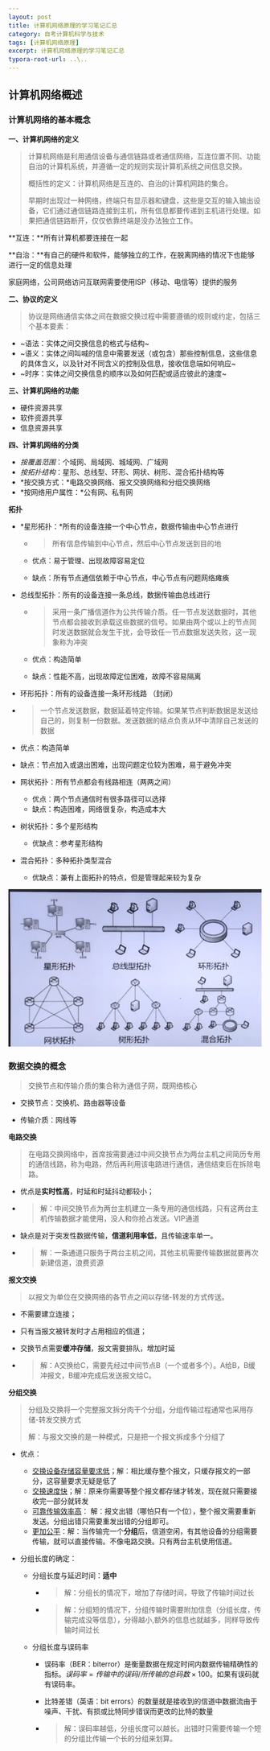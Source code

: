 ```yaml
---
layout: post
title: 计算机网络原理的学习笔记汇总
category: 自考计算机科学与技术
tags: [计算机网络原理]
excerpt: 计算机网络原理的学习笔记汇总
typora-root-url: ..\..
---
```


 



## 计算机网络概述

### 计算机网络的基本概念

**一、计算机网络的定义**

> 计算机网络是利用通信设备与通信链路或者通信网络，互连位置不同、功能自治的计算机系统，并遵循一定的规则实现计算机系统之间信息交换。
>
> 概括性的定义：计算机网络是互连的、自治的计算机网路的集合。
>
> 早期时出现过一种网络，终端只有显示器和键盘，这些是交互的输入输出设备，它们通过通信链路连接到主机，所有信息都要传递到主机进行处理。如果把通信链路断开，仅仅依靠终端是没办法独立工作。

 **互连：**所有计算机都要连接在一起

**自治：**有自己的硬件和软件，能够独立的工作，在脱离网络的情况下也能够进行一定的信息处理

家庭网络，公司网络访问互联网需要使用ISP（移动、电信等）提供的服务

**二、协议的定义**

> 协议是网络通信实体之间在数据交换过程中需要遵循的规则或约定，包括三个基本要素：

- ~语法：实体之间交换信息的格式与结构~
- ~语义：实体之间叫喊的信息中需要发送（或包含）那些控制信息，这些信息的具体含义，以及针对不同含义的控制及信息，接收信息端如何响应~
- ~时序：实体之间交换信息的顺序以及如何匹配或适应彼此的速度~ 

**三、计算机网络的功能**

- 硬件资源共享
- 软件资源共享
- 信息资源共享

**四、计算机网络的分类**

- *按覆盖范围*：个域网、局域网、城域网、广域网
- *按拓扑结构*：星形、总线型、环形、网状、树形、混合拓扑结构等
- *按交换方式：*电路交换网络、报文交换网络和分组交换网络
- *按网络用户属性：*公有网、私有网

**拓扑**

- *星形拓扑：*所有的设备连接一个中心节点，数据传输由中心节点进行
  
  - > 所有信息传输到中心节点，然后中心节点发送到目的地
    
  - 优点：易于管理、出现故障容易定位
  - 缺点：所有节点通信依赖于中心节点，中心节点有问题网络瘫痪
  
- 总线型拓扑：所有的设备连接一条总线，数据传输由总线进行
  
  - > 采用一条广播信道作为公共传输介质。任一节点发送数据时，其他节点都会接收到承载这些数据的信号。如果由两个或以上的节点同时发送数据就会发生干扰，会导致任一节点数据发送失败，这一现象称为冲突
    
  - 优点：构造简单
  - 缺点：性能不高，出现故障定位困难，故障不容易隔离
  
-  环形拓扑：所有的设备连接一条环形线路 （封闭）
  
  - > 一个节点发送数据，数据延着特定传输。如果某节点判断数据是发送给自己的，则复制一份数据。发送数据的结点负责从环中清除自己发送的数据
  
  - 优点：构造简单
  - 缺点：节点加入或退出困难，出现问题定位较为困难，易于避免冲突
  
- 网状拓扑：所有节点都会有线路相连（两两之间） 

  - 优点：两个节点通信时有很多路径可以选择
  - 缺点：构造困难，网络很复杂，构造成本大

- 树状拓扑：多个星形结构
  
  - 优缺点：参考星形结构
  
- 混合拓扑：多种拓扑类型混合
  
  - 优缺点：兼有上面拓扑的特点，但是管理起来较为复杂

![image-20210728080749988](/assets/images/2021/2021-06-01-network%60/image-20210728080749988.png)



### 数据交换的概念

> 交换节点和传输介质的集合称为通信子网，既网络核心

- 交换节点：交换机、路由器等设备

- 传输介质：网线等

**电路交换**

> 在电路交换网络中，首席按需要通过中间交换节点为两台主机之间简历专用的通信线路，称为电路，然后再利用该电路进行通信，通信结束后在拆除电路。

- 优点是**实时性高**，时延和时延抖动都较小；

- > 解：中间交换节点为两台主机建立一条专用的通信线路，只有这两台主机传输数据才能使用，没人和你抢占发送。VIP通道

- 缺点是对于突发性数据传输，**信道利用率低**，且传输速率单一。

- > 解：一条通道只服务于两台主机之间，其他主机需要传输数据就要再次新建信道，浪费资源

**报文交换**

> 以报文为单位在交换网络的各节点之间以存储-转发的方式传送。

- 不需要建立连接；
- 只有当报文被转发时才占用相应的信道；
- 交换节点需要**缓冲存储**，报文需要排队，增加时延

- > 解：A交换给C，需要先经过中间节点B（一个或者多个）。A给B，B缓冲报文，B缓冲完成后发送报文给C。

**分组交换**

> 分组及交换将一个完整报文拆分肉干个分组，分组传输过程通常也采用存储-转发交换方式
>
> 解：与报文交换的是一种模式，只是把一个报文拆成多个分组了

- 优点：
  - <u>交换设备存储容量要求低</u>；解：相比缓存整个报文，只缓存报文的一部分，这容量要求无疑是低了
  - <u>交换速度快</u>；解：原来你需要等整个报文都存储才转发，现在就只需要接收完一部分就转发
  - <u>可靠传输效率高</u>：  解：报文出错（哪怕只有一个位），整个报文需要重新发送。分组出错只需要重发出错的分组即可。
  - <u>更加公平</u>：解：当传输完一个**分组**后，信道空闲，有其他设备的分组需要传输，就可以直接传输。不像电路交换。只有两台主机使用信道。

- 分组长度的确定：

  - 分组长度与延迟时间：**适中**

    - > 解：分组长的情况下，增加了存储时间，导致了传输时间过长

    - > 解：分组短的情况下，分组传输时需要附加信息（分组长度，传输完成没等信息），分得越小,额外的信息也就越多，同样导致传输时间过长

  - 分组长度与误码率

    - 误码率（BER：biterror）是衡量数据在规定时间内数据传输精确性的指标。$误码率=传输中的误码/所传输的总码数\times100%$。如果有误码就有误码率。

    - 比特差错（英语：bit errors）的数量就是接收到的信道中数据流由于噪声、干扰、有损或比特同步错误而更改的比特的数量

    - > 解：误码率越低，分组长度可以越长。出错时只需要传输一个短的分组比传输一个长的分组来划算。

